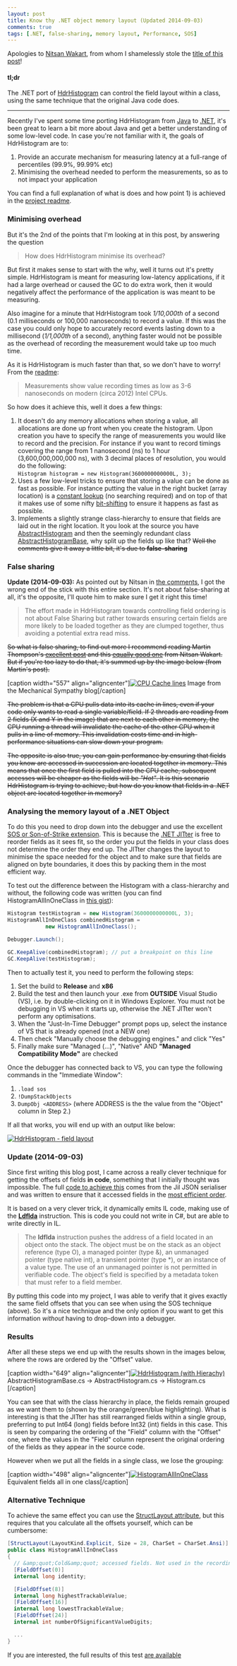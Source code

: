 ```yaml
---
layout: post
title: Know thy .NET object memory layout (Updated 2014-09-03)
comments: true
tags: [.NET, false-sharing, memory layout, Performance, SOS]
---
```

Apologies to <a href="https://twitter.com/nitsanw" target="_blank">Nitsan Wakart</a>, from whom I shamelessly stole the <a href="http://psy-lob-saw.blogspot.co.uk/2013/05/know-thy-java-object-memory-layout.html" target="_blank">title of this post</a>!

<h4><strong>tl;dr</strong></h4>

The .NET port of <a href="https://github.com/HdrHistogram/HdrHistogram" target="_blank">HdrHistogram</a> can control the field layout within a class, using the same technique that the original Java code does.

<hr />

Recently I've spent some time porting HdrHistogram from <a href="https://github.com/HdrHistogram/HdrHistogram/tree/master/src/main/java/org/HdrHistogram" target="_blank">Java</a> to <a href="https://github.com/HdrHistogram/HdrHistogram/tree/master/src/main/csharp" target="_blank">.NET</a>, it's been great to learn a bit more about Java and get a better understanding of some low-level code. In case you're not familiar with it, the goals of HdrHistogram are to:

<ol>
<li>Provide an accurate mechanism for measuring latency at a full-range of percentiles (99.9%, 99.99% etc)</li>
<li>Minimising the overhead needed to perform the measurements, so as to not impact your application</li>
</ol>

You can find a full explanation of what is does and how point 1) is achieved in the <a href="http://giltene.github.io/HdrHistogram/" target="_blank">project readme</a>.

<h3><strong>Minimising overhead</strong></h3>

But it's the 2nd of the points that I'm looking at in this post, by answering the question

<blockquote>
  How does HdrHistogram minimise its overhead?
</blockquote>

But first it makes sense to start with the why, well it turns out it's pretty simple. HdrHistogram is meant for measuring low-latency applications, if it had a large overhead or caused the GC to do extra work, then it would negatively affect the performance of the application is was meant to be measuring.

Also imagine for a minute that HdrHistogram took <em>1/10,000th</em> of a second (0.1 milliseconds or 100,000 nanoseconds) to record a value. If this was the case you could only hope to accurately record events lasting down to a millisecond (<em>1/1,000th</em> of a second), anything faster would not be possible as the overhead of recording the measurement would take up too much time.

As it is HdrHistogram is much faster than that, so we don't have to worry! From the <a href="http://giltene.github.io/HdrHistogram/" target="_blank">readme</a>:

<blockquote>
  Measurements show value recording times as low as 3-6 nanoseconds on modern (circa 2012) Intel CPUs.
</blockquote>

So how does it achieve this, well it does a few things:

<ol>
<li>It doesn't do any memory allocations when storing a value, all allocations are done up front when you create the histogram. Upon creation you have to specify the range of measurements you would like to record and the precision. For instance if you want to record timings covering the range from 1 nanosecond (ns) to 1 hour (3,600,000,000,000 ns), with 3 decimal places of resolution, you would do the following:<br />
<code>Histogram histogram = new Histogram(3600000000000L, 3);</code></li>
<li>Uses a few low-level tricks to ensure that storing a value can be done as fast as possible. For instance putting the value in the right bucket (array location) is a <a href="https://github.com/HdrHistogram/HdrHistogram/blob/master/src/main/csharp/AbstractHistogram.cs#L1600" target="_blank">constant lookup</a> (no searching required) and on top of that it makes use of some nifty <a href="https://github.com/HdrHistogram/HdrHistogram/blob/master/src/main/csharp/Utilities/MiscUtilities.cs#L16" target="_blank">bit-shifting</a> to ensure it happens as fast as possible.</li>
<li>Implements a slightly strange class-hierarchy to ensure that fields are laid out in the right location. It you look at the source you have <a href="https://github.com/HdrHistogram/HdrHistogram/blob/master/src/main/java/org/HdrHistogram/AbstractHistogram.java#L78" target="_blank">AbstractHistogram</a> and then the seemingly redundant class <a href="https://github.com/HdrHistogram/HdrHistogram/blob/master/src/main/java/org/HdrHistogram/AbstractHistogram.java#L32" target="_blank">AbstractHistogramBase</a>, why split up the fields up like that? <del datetime="2014-09-03T08:35:56+00:00">Well the comments give it away a little bit, it's due to <strong>false-sharing</strong></del></li>
</ol>

<h3><strong>False sharing</strong></h3>

<strong>Update (2014-09-03):</strong> As pointed out by Nitsan in <a href="{{base}}/2014/07/04/know-thy-net-object-memory-layout/comment-page-1/#comment-152">the comments</a>, I got the wrong end of the stick with this entire section. It's not about false-sharing at all, it's the opposite, I'll quote him to make sure I get it right this time!

<blockquote>
  The effort made in HdrHistogram towards controlling field ordering is not about False Sharing but rather towards ensuring certain fields are more likely to be loaded together as they are clumped together, thus avoiding a potential extra read miss.
</blockquote>

<del datetime="2014-09-03T08:35:56+00:00">So what is false sharing, to find out more I recommend reading Martin Thompson's <a href="http://mechanical-sympathy.blogspot.co.uk/2011/07/false-sharing.html" target="_blank">excellent post</a> and this <a href="http://psy-lob-saw.blogspot.co.uk/2014/06/notes-on-false-sharing.html" target="_blank">equally good one</a> from Nitsan Wakart. But if you're too lazy to do that, it's summed up by the image below (from Martin's post).</del>

[caption width="557" align="aligncenter"]<a href="http://mechanical-sympathy.blogspot.co.uk/2011/07/false-sharing.html" target="_blank"><img src="http://mattwarren.github.io/images/2014/07/8ad85-cache-line.png" alt="CPU Cache lines" class="aligncenter" /></a> Image from the Mechanical Sympathy blog[/caption]

<del datetime="2014-09-03T08:35:56+00:00">The problem is that a CPU pulls data into its cache in lines, even if your code only wants to read a single variable/field. If 2 threads are reading from 2 fields (X and Y in the image) that are next to each other in memory, the CPU running a thread will invalidate the cache of the other CPU when it pulls in a line of memory. This invalidation costs time and in high-performance situations can slow down your program.</del>

<del datetime="2014-09-03T08:35:56+00:00">The opposite is also true, you can gain performance by ensuring that fields you know are accessed in succession are located together in memory. This means that once the first field is pulled into the CPU cache, subsequent accesses will be cheaper as the fields will be <em>"Hot"</em>. It is this scenario HdrHistogram is trying to achieve, but how do you know that fields in a .NET object are located together in memory?</del>

<h3><a name="analysing_memory_layout"></a> <strong>Analysing the memory layout of a .NET Object</strong></h3>

To do this you need to drop down into the debugger and use the excellent <a href="http://msdn.microsoft.com/en-us/library/bb190764(v=vs.110).aspx" target="_blank">SOS or Son-of-Strike extension</a>. This is because the <a href="http://msdn.microsoft.com/en-us/library/ht8ecch6(v=vs.90).aspx" target="_blank">.NET JITter</a> is free to reorder fields as it sees fit, so the order you put the fields in your class does not determine the order they end up. The JITter changes the layout to minimise the space needed for the object and to make sure that fields are aligned on byte boundaries, it does this by packing them in the most efficient way.

To test out the difference between the Histogram with a class-hierarchy and without, the following code was written (you can find HistogramAllInOneClass in <a href="//gist.github.com/mattwarren/d7e56a3709d347862141" target="_blank">this gist</a>):

``` csharp
Histogram testHistogram = new Histogram(3600000000000L, 3);
HistogramAllInOneClass combinedHistogram = 
            new HistogramAllInOneClass();

Debugger.Launch();

GC.KeepAlive(combinedHistogram); // put a breakpoint on this line
GC.KeepAlive(testHistogram);
```

Then to actually test it, you need to perform the following steps:

<ol>
<li>Set the build to <strong>Release</strong> and <strong>x86</strong></li>
<li>Build the test and then launch your .exe from <strong>OUTSIDE</strong> Visual Studio (VS), i.e. by double-clicking on it in Windows Explorer. You must not be debugging in VS when it starts up, otherwise the .NET JITter won't perform any optimisations.</li>
<li>When the "Just-In-Time Debugger" prompt pops up, select the instance of VS that is already opened (not a NEW one)</li>
<li>Then check "Manually choose the debugging engines." and click "Yes"</li>
<li>Finally make sure "Managed (...)", "Native" AND <strong>"Managed Compatibility Mode"</strong> are checked</li>
</ol>

Once the debugger has connected back to VS, you can type the following commands in the "Immediate Window":

<ol>
<li><code>.load sos</code></li>
<li><code>!DumpStackObjects</code></li>
<li><code>DumpObj &lt;ADDRESS&gt;</code> (where ADDRESS is the the value from the "Object" column in Step 2.)</li>
</ol>

If all that works, you will end up with an output like below:

<a href="https://mattwarren.github.io/images/2014/07/hdrhistogram-field-layout.png"><img src="http://mattwarren.github.io/images/2014/07/hdrhistogram-field-layout.png" alt="HdrHistogram - field layout"/></a>

<h3><strong>Update (2014-09-03)</strong></h3>

Since first writing this blog post, I came across a really clever technique for getting the offsets of fields <strong>in code</strong>, something that I initially thought was impossible. The full <a href="https://github.com/kevin-montrose/Jil/blob/519a0c552e9fb93a4df94eed0b2f9804271f2fef/Jil/Serialize/Utils.cs#L320" target="_blank">code to achieve this</a> comes from the Jil JSON serialiser and was written to ensure that it accessed fields in the <a href="https://github.com/kevin-montrose/Jil#optimizing-member-access-order" target="_blank">most efficient order</a>.

It is based on a very clever trick, it dynamically emits IL code, making use of the <a href="http://msdn.microsoft.com/en-us/library/system.reflection.emit.opcodes.ldflda(v=vs.110).aspx" target="_blank"><strong>Ldflda</strong></a> instruction. This is code you could not write in C#, but are able to write directly in IL.

<blockquote>
  The <strong>ldflda</strong> instruction pushes the address of a field located in an object onto the stack. The object must be on the stack as an object reference (type O), a managed pointer (type &amp;), an unmanaged pointer (type native int), a transient pointer (type *), or an instance of a value type. The use of an unmanaged pointer is not permitted in verifiable code. The object's field is specified by a metadata token that must refer to a field member.
</blockquote>

By putting this code into my project, I was able to verify that it gives exactly the same field offsets that you can see when using the SOS technique (above). So it's a nice technique and the only option if you want to get this information <em>without</em> having to drop-down into a debugger.

<h3><strong>Results</strong></h3>

After all these steps we end up with the results shown in the images below, where the rows are ordered by the "Offset" value.

[caption width="649" align="aligncenter"]<a href="https://mattwarren.github.io/images/2014/07/hdrhistogram-with-hierachy2.png"><img src="http://mattwarren.github.io/images/2014/07/hdrhistogram-with-hierachy2.png" alt="HdrHistogram (with Hierachy)"/></a> AbstractHistogramBase.cs -&gt; AbstractHistogram.cs -&gt; Histogram.cs [/caption]

You can see that with the class hierarchy in place, the fields remain grouped as we want them to (shown by the orange/green/blue highlighting). What is interesting is that the JITter has still rearranged fields within a single group, preferring to put Int64 (long) fields before Int32 (int) fields in this case. This is seen by comparing the ordering of the "Field" column with the "Offset" one, where the values in the "Field" column represent the original ordering of the fields as they appear in the source code.

However when we put all the fields in a single class, we lose the grouping:

[caption width="498" align="aligncenter"]<a href="https://mattwarren.github.io/images/2014/07/histogramallinoneclass2.png"><img src="http://mattwarren.github.io/images/2014/07/histogramallinoneclass2.png" alt="HistogramAllInOneClass"/></a> Equivalent fields all in one class[/caption]

<h3><strong>Alternative Technique</strong></h3>

To achieve the same effect you can use the <a href="http://msdn.microsoft.com/en-us/library/system.runtime.interopservices.structlayoutattribute(v=vs.110).aspx" target="_blank">StructLayout attribute</a>, but this requires that you calculate all the offsets yourself, which can be cumbersome:

``` csharp
[StructLayout(LayoutKind.Explicit, Size = 28, CharSet = CharSet.Ansi)]
public class HistogramAllInOneClass
{
  // &amp;quot;Cold&amp;quot; accessed fields. Not used in the recording code path:
  [FieldOffset(0)]
  internal long identity;

  [FieldOffset(8)]
  internal long highestTrackableValue;
  [FieldOffset(16)]
  internal long lowestTrackableValue;
  [FieldOffset(24)]
  internal int numberOfSignificantValueDigits;

  ...
}
```

If you are interested, the full results of this test <a href="https://mattwarren.github.io/images/2014/07/hdrhistogram-field-layout1.xlsx" target="_blank">are available</a>
